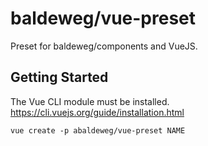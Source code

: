 # baldeweg/vue-preset

Preset for baldeweg/components and VueJS.

## Getting Started

The Vue CLI module must be installed. <https://cli.vuejs.org/guide/installation.html>

```shell
vue create -p abaldeweg/vue-preset NAME
```
